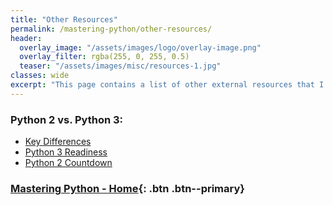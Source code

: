 ```yaml
---
title: "Other Resources"
permalink: /mastering-python/other-resources/
header:
  overlay_image: "/assets/images/logo/overlay-image.png"
  overlay_filter: rgba(255, 0, 255, 0.5)
  teaser: "/assets/images/misc/resources-1.jpg"
classes: wide
excerpt: "This page contains a list of other external resources that I came across during my learnings"
---
```


### Python 2 vs. Python 3:
* [Key Differences](http://sebastianraschka.com/Articles/2014_python_2_3_key_diff.html)
* [Python 3 Readiness](http://py3readiness.org/)
* [Python 2 Countdown](https://pythonclock.org/)

### [Mastering Python - Home](/mastering-python/){: .btn .btn--primary}
